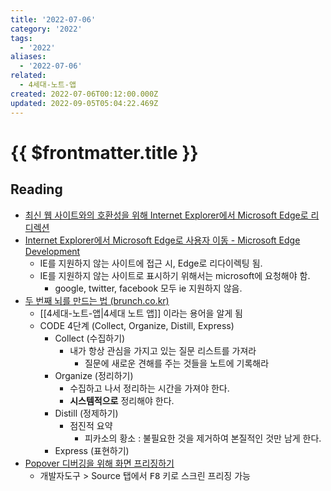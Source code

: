 ```yaml
---
title: '2022-07-06'
category: '2022'
tags:
  - '2022'
aliases:
  - '2022-07-06'
related:
  - 4세대-노트-앱
created: 2022-07-06T00:12:00.000Z
updated: 2022-09-05T05:04:22.469Z
---
```


# {{ $frontmatter.title }}

## Reading

- [최신 웹 사이트와의 호환성을 위해 Internet Explorer에서 Microsoft Edge로 리디렉션](https://docs.microsoft.com/ko-kr/deployedge/edge-learnmore-neededge)
- [Internet Explorer에서 Microsoft Edge로 사용자 이동 - Microsoft Edge Development](https://docs.microsoft.com/ko-kr/microsoft-edge/web-platform/ie-to-microsoft-edge-redirection)
  - IE를 지원하지 않는 사이트에 접근 시, Edge로 리다이렉팅 됨.
  - IE를 지원하지 않는 사이트로 표시하기 위해서는 microsoft에 요청해야 함.
    - google, twitter, facebook 모두 ie 지원하지 않음.
- [두 번째 뇌를 만드는 법 (brunch.co.kr)](https://brunch.co.kr/@analysisman/11)
  - [[4세대-노트-앱|4세대 노트 앱]] 이라는 용어을 알게 됨
  - CODE 4단계 (Collect, Organize, Distill, Express)
    - Collect (수집하기)
      - 내가 항상 관심을 가지고 있는 질문 리스트를 가져라
        - 질문에 새로운 견해를 주는 것들을 노트에 기록해라
    - Organize (정리하기)
      - 수집하고 나서 정리하는 시간을 가져야 한다.
      - **시스템적으로** 정리해야 한다.
    - Distill (정제하기)
      - 점진적 요약
        - 피카소의 황소 : 불필요한 것을 제거하여 본질적인 것만 남게 한다.
    - Express (표현하기)
- [Popover 디버깅을 위해 화면 프리징하기](https://stackoverflow.com/a/17932238)
  - 개발자도구 > Source 탭에서 <kbd>F8</kbd> 키로 스크린 프리징 가능
